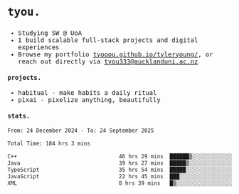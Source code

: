 ## <samp><h3>tyou.</h3></samp>
<samp>
   
   - Studying SW @ UoA
   - I build scalable full-stack projects and digital experiences
   - Browse my portfolio [tyooou.github.io/tyleryoung/](http://tyooou.github.io/tyleryoung/), or reach out directly via [tyou333@aucklanduni.ac.nz](mailto:tyou333@aucklanduni.ac.nz)

#### projects.
- habitual - make habits a daily ritual
- pixai - pixelize anything, beautifully

#### stats.
  <!--START_SECTION:waka-->

```txt
From: 24 December 2024 - To: 24 September 2025

Total Time: 184 hrs 3 mins

C++                                46 hrs 29 mins  ██████▒░░░░░░░░░░░░░░░░░░   25.12 %
Java                               39 hrs 27 mins  █████▒░░░░░░░░░░░░░░░░░░░   21.32 %
TypeScript                         35 hrs 54 mins  █████░░░░░░░░░░░░░░░░░░░░   19.41 %
JavaScript                         22 hrs 45 mins  ███░░░░░░░░░░░░░░░░░░░░░░   12.30 %
XML                                8 hrs 39 mins   █▒░░░░░░░░░░░░░░░░░░░░░░░   04.68 %
```

<!--END_SECTION:waka-->
</samp>

